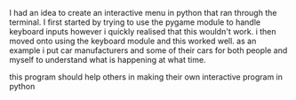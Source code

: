 I had an idea to create an interactive menu in python that ran through the terminal.
I first started by trying to use the pygame module to handle keyboard inputs however i quickly realised that this wouldn't work.
i then moved onto using the keyboard module and this worked well.
as an example i put car manufacturers and some of their cars for both people and myself to understand what is happening at what time.

this program should help others in making their own interactive program in python
